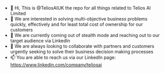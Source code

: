 - 👋 Hi, This is @TeliosAIUK the repo for all things related to Telios AI Limited
- 👀 We are interested in solving multi-objective business problems quickly, effectively and for least total cost of ownership for our customers 
- 🌱 We are currently coming out of stealth mode and reaching out to our target audience via LinkedIn 
- 💞️ We are always looking to collaborate with partners and customers urgently seeking to solve their business decision making processes
- 📫 You are able to reach us via our LinkedIn page: https://www.linkedin.com/company/teliosai

<!---
TeliosAIUK/TeliosAIUK is a ✨ special ✨ repository because its `README.md` (this file) appears on your GitHub profile.
You can click the Preview link to take a look at your changes.
--->

